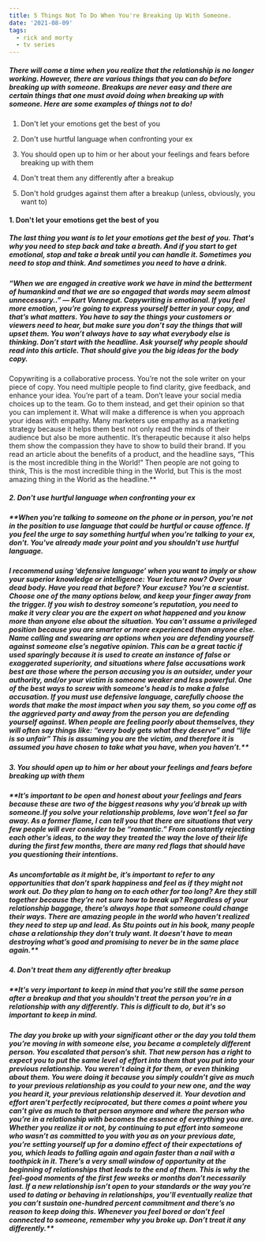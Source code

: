 ```yaml
---
title: 5 Things Not To Do When You're Breaking Up With Someone.
date: '2021-08-09'
tags:
  - rick and morty
  - tv series
---
```

##### **There will come a time when you realize that the relationship is no longer working. However, there are various things that you can do before breaking up with someone. Breakups are never easy and there are certain things that one must avoid doing when breaking up with someone. Here are some examples of things not to do!**

1.  Don't let your emotions get the best of you

2.  Don't use hurtful language when confronting your ex

3.  You should open up to him or her about your feelings and fears before breaking up with them

4.  Don't treat them any differently after a breakup

5.  Don't hold grudges against them after a breakup (unless, obviously, you want to)

#### **1. Don't let your emotions get the best of you**

##### The last thing you want is to let your emotions get the best of you. That's why you need to step back and take a breath. And if you start to get emotional, stop and take a break until you can handle it. Sometimes you need to stop and think. And sometimes you need to have a drink.

##### “When we are engaged in creative work we have in mind the betterment of humankind and that we are so engaged that words may seem almost unnecessary..” — Kurt Vonnegut. Copywriting is emotional. If you feel more emotion, you’re going to express yourself better in your copy, and that’s what matters.&#xA;You have to say the things your customers or viewers need to hear, but make sure you don’t say the things that will upset them. You won’t always have to say what everybody else is thinking. Don’t start with the headline. Ask yourself why people should read into this article. That should give you the big ideas for the body copy.


Copywriting is a collaborative process. You’re not the sole writer on your piece of copy. You need multiple people to find clarity, give feedback, and enhance your idea. You’re part of a team. Don’t leave your social media choices up to the team. Go to them instead, and get their opinion so that you can implement it.
What will make a difference is when you approach your ideas with empathy. Many marketers use empathy as a marketing strategy because it helps them best not only read the minds of their audience but also be more authentic. It’s therapeutic because it also helps them show the compassion they have to show to build their brand.
If you read an article about the benefits of a product, and the headline says, “This is the most incredible thing in the World!” Then people are not going to think, This is the most incredible thing in the World, but This is the most amazing thing in the World as the headline.\*\*

##### **2. Don't use hurtful language when confronting your ex**

##### \*\*When you're talking to someone on the phone or in person, you're not in the position to use language that could be hurtful or cause offence. If you feel the urge to say something hurtful when you're talking to your ex, don't. You've already made your point and you shouldn't use hurtful language.

##### I recommend using ‘defensive language’ when you want to imply or show your superior knowledge or intelligence: Your lecture now? Over your dead body. Have you read that before? Your excuse? You’re a scientist. Choose one of the many options below, and keep your finger away from the trigger. If you wish to destroy someone’s reputation, you need to make it very clear you are the expert on what happened and you know more than anyone else about the situation. You can’t assume a privileged position because you are smarter or more experienced than anyone else.&#xA;Name calling and swearing are options when you are defending yourself against someone else’s negative opinion. This can be a great tactic if used sparingly because it is used to create an instance of false or exaggerated superiority, and situations where false accusations work best are those where the person accusing you is an outsider, under your authority, and/or your victim is someone weaker and less powerful.&#xA;One of the best ways to screw with someone's head is to make a false accusation. If you must use defensive language, carefully choose the words that make the most impact when you say them, so you come off as the aggrieved party and away from the person you are defending yourself against.&#xA;When people are feeling poorly about themselves, they will often say things like: “every body gets what they deserve” and “life is so unfair” This is assuming you are the victim, and therefore it is assumed you have chosen to take what you have, when you haven’t.\*\*

##### **3. You should open up to him or her about your feelings and fears before breaking up with them**

##### \*\*It’s important to be open and honest about your feelings and fears because these are two of the biggest reasons why you’d break up with someone.If you solve your relationship problems, love won’t feel so far away. As a former flame, I can tell you that there are situations that very few people will ever consider to be “romantic.” From constantly rejecting each other’s ideas, to the way they treated the way the love of their life during the first few months, there are many red flags that should have you questioning their intentions.

##### As uncomfortable as it might be, it’s important to refer to any opportunities that don’t spark happiness and feel as if they might not work out.&#xA;Do they plan to hang on to each other for too long? Are they still together because they’re not sure how to break up?&#xA;Regardless of your relationship baggage, there’s always hope that someone could change their ways. There are amazing people in the world who haven’t realized they need to step up and lead. As Stu points out in his book, many people chase a relationship they don’t truly want.&#xA;It doesn’t have to mean destroying what’s good and promising to never be in the same place again.\*\*

##### **4. Don't treat them any differently after breakup**

##### \*\*It's very important to keep in mind that you're still the same person after a breakup and that you shouldn't treat the person you're in a relationship with any differently. This is difficult to do, but it's so important to keep in mind.

##### The day you broke up with your significant other or the day you told them you’re moving in with someone else, you became a completely different person. You escalated that person’s shit. That new person has a right to expect you to put the same level of effort into them that you put into your previous relationship.&#xA;You weren’t doing it for them, or even thinking about them. You were doing it because you simply couldn’t give as much to your previous relationship as you could to your new one, and the way you heard it, your previous relationship deserved it.&#xA;Your devotion and effort aren’t perfectly reciprocated, but there comes a point where you can’t give as much to that person anymore and where the person who you’re in a relationship with becomes the essence of everything you are.&#xA;Whether you realize it or not, by continuing to put effort into someone who wasn’t as committed to you with you as on your previous date, you’re setting yourself up for a domino effect of their expectations of you, which leads to falling again and again faster than a nail with a toothpick in it.&#xA;There’s a very small window of opportunity at the beginning of relationships that leads to the end of them. This is why the feel-good moments of the first few weeks or months don’t necessarily last.&#xA;If a new relationship isn’t open to your standards or the way you’re used to dating or behaving in relationships, you’ll eventually realize that you can’t sustain one-hundred percent commitment and there’s no reason to keep doing this.&#xA;Whenever you feel bored or don’t feel connected to someone, remember why you broke up. Don’t treat it any differently.\*\*
